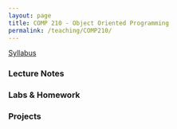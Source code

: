 ```yaml
---
layout: page
title: COMP 210 - Object Oriented Programming
permalink: /teaching/COMP210/
---
```


[Syllabus](/teaching/COMP210/comp210-syllabus.pdf)  

### Lecture Notes

### Labs & Homework

### Projects
